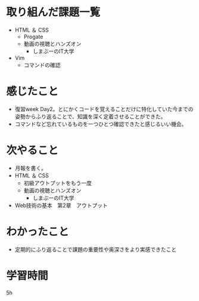 # 取り組んだ課題一覧
- HTML ＆ CSS
    - Progate
    - 動画の視聴とハンズオン
        - しまぶーのIT大学
- Vim
    - コマンドの確認

# 感じたこと
- 復習week Day2。とにかくコードを覚えることだけに特化していた今までの姿勢からふり返ることで、知識を深く定着させることができた。
- コマンドなど忘れているものを一つひとつ確認できたと感じるいい機会。

# 次やること
- 月報を書く。
- HTML ＆ CSS
    - 初級アウトプットをもう一度
    - 動画の視聴とハンズオン
        - しまぶーのIT大学
- Web技術の基本　第2章　アウトプット

# わかったこと
- 定期的にふり返ることで課題の重要性や奥深さをより実感できたこと

# 学習時間
 5h